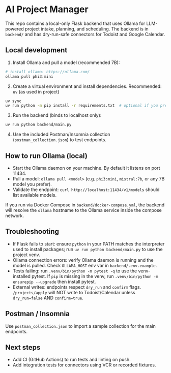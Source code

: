 # AI Project Manager

This repo contains a local-only Flask backend that uses Ollama for LLM-powered project intake, planning, and scheduling. The backend is in `backend/` and has dry-run-safe connectors for Todoist and Google Calendar.

## Local development

1. Install Ollama and pull a model (recommended 7B):

```bash
# install ollama: https://ollama.com/
ollama pull phi3:mini
```

2. Create a virtual environment and install dependencies. Recommended: `uv` (as used in project)

```bash
uv sync
uv run python -m pip install -r requirements.txt  # optional if you prefer pip
```

3. Run the backend (binds to localhost only):

```bash
uv run python backend/main.py
```

4. Use the included Postman/Insomnia collection (`postman_collection.json`) to test endpoints.

## How to run Ollama (local)

- Start the Ollama daemon on your machine. By default it listens on port 11434.
- Pull a model: `ollama pull <model>` (e.g. `phi3:mini`, `mistral:7b`, or any 7B model you prefer).
- Validate the endpoint: `curl http://localhost:11434/v1/models` should list available models.

If you run via Docker Compose in `backend/docker-compose.yml`, the backend will resolve the `ollama` hostname to the Ollama service inside the compose network.

## Troubleshooting

- If Flask fails to start: ensure `python` in your PATH matches the interpreter used to install packages; run `uv run python backend/main.py` to use the project venv.
- Ollama connection errors: verify Ollama daemon is running and the model is pulled. Check `OLLAMA_HOST` env var in `backend/.env.example`.
- Tests failing: run `.venv/bin/python -m pytest -q` to use the venv-installed pytest. If `pip` is missing in the venv, run `.venv/bin/python -m ensurepip --upgrade` then install pytest.
- External writes: endpoints respect `dry_run` and `confirm` flags. `/projects/apply` will NOT write to Todoist/Calendar unless `dry_run=false` AND `confirm=true`.

## Postman / Insomnia

Use `postman_collection.json` to import a sample collection for the main endpoints.

## Next steps

- Add CI (GitHub Actions) to run tests and linting on push.
- Add integration tests for connectors using VCR or recorded fixtures.
